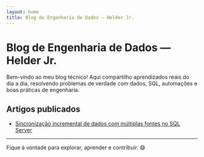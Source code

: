 ```yaml
---
layout: home
title: Blog de Engenharia de Dados — Helder Jr.
---
```


# Blog de Engenharia de Dados — Helder Jr.

Bem-vindo ao meu blog técnico! Aqui compartilho aprendizados reais do dia a dia, resolvendo problemas de verdade com dados, SQL, automações e boas práticas de engenharia.

## Artigos publicados

- [Sincronização incremental de dados com múltiplas fontes no SQL Server](./_posts/sql_sync_incremental_blog.md)

---

Fique à vontade para explorar, aprender e contribuir. 😄